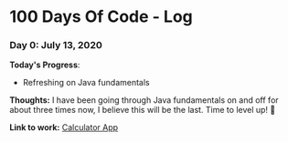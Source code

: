 # 100 Days Of Code - Log

### Day 0: July 13, 2020

**Today's Progress**: 
* Refreshing on Java fundamentals

**Thoughts:** I have been going through Java fundamentals on and off for about three times now, I believe this will be the last. Time to level up! :muscle:

**Link to work:** [Calculator App](http://www.example.com)

